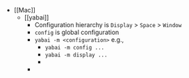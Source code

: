 - [[Mac]]
	- [[yabai]]
		- Configuration hierarchy is `Display` > `Space` > `Window`
		- `config` is global configuration
		- `yabai -m <configuration>` e.g.,
			- `yabai -m config ...`
			- `yabai -m display ...`
			-
		-